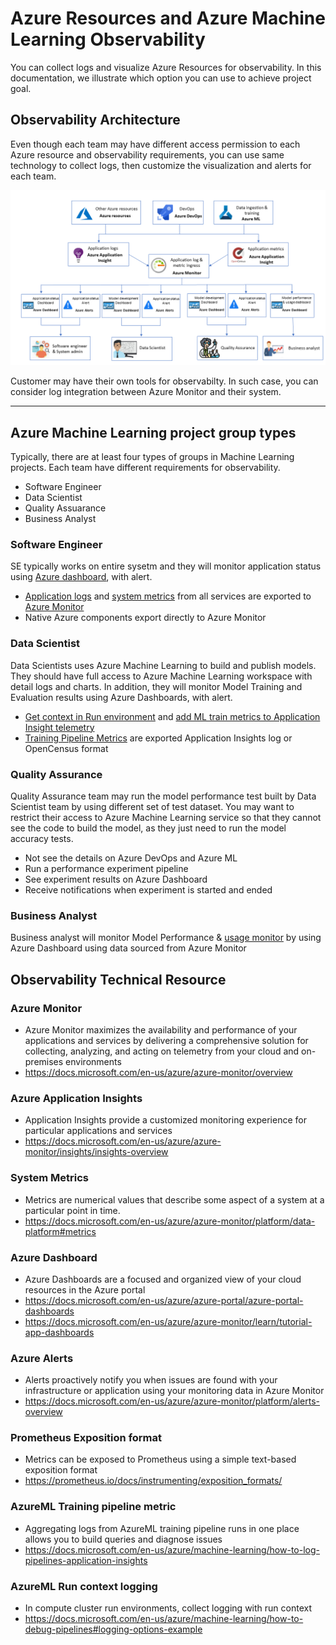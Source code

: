 # Azure Resources and Azure Machine Learning Observability

You can collect logs and visualize Azure Resources for observability. In this documentation, we illustrate which option you can use to achieve project goal.

## Observability Architecture

Even though each team may have different access permission to each Azure resource and observability requirements, you can use same technology to collect logs, then customize the visualization and alerts for each team.

![Observability-choice](../media/observability/observability-choice.png)

Customer may have their own tools for observabilty. In such case, you can consider log integration between Azure Monitor and their system.
___

## Azure Machine Learning project group types

Typically, there are at least four types of groups in Machine Learning projects. Each team have different requirements for observability.

- Software Engineer
- Data Scientist
- Quality Assuarance
- Business Analyst

### Software Engineer

SE typically works on entire sysetm and they will monitor application status using [Azure dashboard](https://docs.microsoft.com/en-us/azure/azure-monitor/learn/tutorial-app-dashboards), with alert.

- [Application logs](https://docs.microsoft.com/en-us/azure/azure-monitor/insights/insights-overview) and [system metrics](https://docs.microsoft.com/en-us/azure/azure-monitor/platform/data-platform#metrics) from all services are exported to [Azure Monitor](https://docs.microsoft.com/en-us/azure/azure-monitor/overview)
- Native Azure components export directly to Azure Monitor

### Data Scientist

Data Scientists uses Azure Machine Learning to build and publish models. They should have full access to Azure Machine Learning workspace with detail logs and charts. In addition, they will monitor Model Training and Evaluation results using Azure Dashboards, with alert.

- [Get context in Run environment](https://docs.microsoft.com/en-us/azure/machine-learning/how-to-train-with-datasets#directly-access-datasets-in-your-script) and [add ML train metrics to Application Insight telemetry](https://docs.microsoft.com/en-us/azure/machine-learning/how-to-debug-pipelines#logging-options-example)
- [Training Pipeline Metrics](https://docs.microsoft.com/en-us/azure/machine-learning/how-to-log-pipelines-application-insights) are exported Application Insights log or OpenCensus format

### Quality Assurance

Quality Assurance team may run the model performance test built by Data Scientist team by using different set of test dataset. You may want to restrict their access to Azure Machine Learning service so that they cannot see the code to build the model, as they just need to run the model accuracy tests.

- Not see the details on Azure DevOps and Azure ML
- Run a performance experiment pipeline
- See experiment results on Azure Dashboard
- Receive notifications when experiment is started and ended

### Business Analyst

Business analyst will monitor Model Performance & [usage monitor](https://docs.microsoft.com/en-us/azure/azure-monitor/platform/usage-estimated-costs) by using Azure Dashboard using data sourced from Azure Monitor

## Observability Technical Resource

### Azure Monitor

- Azure Monitor maximizes the availability and performance of your applications and services by delivering a comprehensive solution for collecting, analyzing, and acting on telemetry from your cloud and on-premises environments
- https://docs.microsoft.com/en-us/azure/azure-monitor/overview

### Azure Application Insights

- Application Insights provide a customized monitoring experience for particular applications and services
- https://docs.microsoft.com/en-us/azure/azure-monitor/insights/insights-overview

### System Metrics

- Metrics are numerical values that describe some aspect of a system at a particular point in time.
- https://docs.microsoft.com/en-us/azure/azure-monitor/platform/data-platform#metrics

### Azure Dashboard

- Azure Dashboards are a focused and organized view of your cloud resources in the Azure portal
- https://docs.microsoft.com/en-us/azure/azure-portal/azure-portal-dashboards
- https://docs.microsoft.com/en-us/azure/azure-monitor/learn/tutorial-app-dashboards

### Azure Alerts

- Alerts proactively notify you when issues are found with your infrastructure or application using your monitoring data in Azure Monitor
- https://docs.microsoft.com/en-us/azure/azure-monitor/platform/alerts-overview

### Prometheus Exposition format

- Metrics can be exposed to Prometheus using a simple text-based exposition format
- https://prometheus.io/docs/instrumenting/exposition_formats/

### AzureML Training pipeline metric

- Aggregating logs from AzureML training pipeline runs in one place allows you to build queries and diagnose issues
- https://docs.microsoft.com/en-us/azure/machine-learning/how-to-log-pipelines-application-insights

### AzureML Run context logging

- In compute cluster run environments, collect logging with run context
- https://docs.microsoft.com/en-us/azure/machine-learning/how-to-debug-pipelines#logging-options-example
